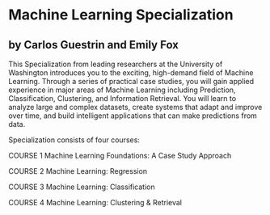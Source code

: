 # Machine Learning Specialization
## by Carlos Guestrin and Emily Fox

This Specialization from leading researchers at the University of Washington introduces you to the exciting, high-demand field of Machine Learning. Through a series of practical case studies, you will gain applied experience in major areas of Machine Learning including Prediction, Classification, Clustering, and Information Retrieval. You will learn to analyze large and complex datasets, create systems that adapt and improve over time, and build intelligent applications that can make predictions from data.

Specialization consists of four courses:

COURSE
1
Machine Learning Foundations: A Case Study Approach

COURSE
2
Machine Learning: Regression

COURSE
3
Machine Learning: Classification

COURSE
4
Machine Learning: Clustering & Retrieval